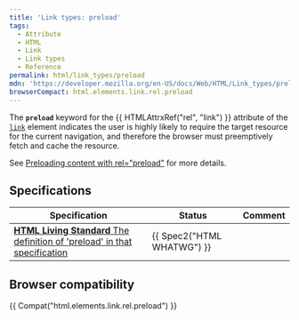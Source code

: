 ```yaml
---
title: 'Link types: preload'
tags:
  - Attribute
  - HTML
  - Link
  - Link types
  - Reference
permalink: html/link_types/preload
mdn: 'https://developer.mozilla.org/en-US/docs/Web/HTML/Link_types/preload'
browserCompact: html.elements.link.rel.preload
---
```

The **`preload`** keyword for the {{ HTMLAttrxRef("rel", "link") }} attribute of the [`link`](/html/element/link/) element indicates the user is highly likely to require the target resource for the current navigation, and therefore the browser must preemptively fetch and cache the resource.

See [Preloading content with rel="preload"](/html/preloading_content) for more details.

## Specifications

| Specification | Status | Comment |
| --- | --- | --- |
| [**HTML Living Standard** The definition of 'preload' in that specification](https://html.spec.whatwg.org/multipage/#link-type-preload) | {{ Spec2("HTML WHATWG") }} |  |

## Browser compatibility

{{ Compat("html.elements.link.rel.preload") }}